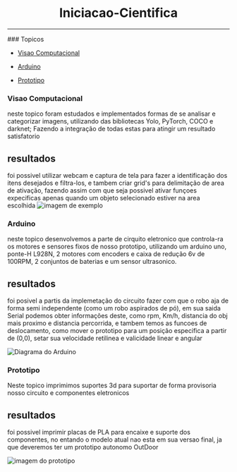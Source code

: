 <h1 align="center">Iniciacao-Cientifica</h1>
<hr>
### Topicos

- [Visao Computacional](#visao-computacional)

- [Arduino](#arduino)

- [Prototipo](#prototipo)

  
### Visao Computacional
neste topico foram estudados e implementados formas de se analisar e categorizar imagens, utilizando das bibliotecas Yolo, PyTorch, COCO e darknet; Fazendo a integração de todas estas para atingir um resultado satisfatorio
## resultados
  foi possivel utilizar webcam e captura de tela para fazer a identificação dos itens desejados e filtra-los, e tambem criar grid's para delimitação de area de ativação, fazendo assim com que seja possivel ativar funçoes expecificas apenas quando um objeto selecionado estiver na area escolhida
  ![imagem de exemplo](https://github.com/LorenzoBertozzi/Iniciacao-Cientifica/blob/main/motion/capturas%20de%20tela/Captura%20de%20tela%202024-06-18%20105851.png)

### Arduino
neste topico desenvolvemos a parte de cirquito eletronico que controla-ra os motores e sensores fixos de nosso prototipo, utilizando um arduino uno, ponte-H L928N, 2 motores com encoders e caixa de redução 6v de 100RPM, 2 conjuntos de baterias e um sensor ultrasonico.
## resultados
  foi posivel a partis da implemetação do circuito fazer com que o robo aja de forma semi independente (como um robo aspirados de pó), em sua saida Serial podemos obter informações deste, como rpm, Km/h, distancia do obj mais proximo e distancia percorrida, e tambem temos as funcoes de deslocamento, como mover o prototipo para um posição especifica a partir de (0,0), setar sua velocidade retilinea e valicidade linear e angular

  ![Diagrama do Arduino](https://drive.google.com/file/d/1wYGaLTxEi1FIGiTfjueYzyazVasNY6ay/view?usp=sharing)

### Prototipo
Neste topico imprimimos suportes 3d para suportar de forma provisoria nosso circuito e componentes eletronicos
## resultados 
  foi possivel imprimir placas de PLA para encaixe e suporte dos componentes, no entando o modelo atual nao esta em sua versao final, ja que deveremos ter um prototipo autonomo OutDoor

  ![imagem do prototipo](https://github.com/LorenzoBertozzi/Iniciacao-Cientifica/blob/main/prototipo/capturas%20do%20projeto/Captura%20de%20tela%202024-06-04%20152506.png?raw=true)
